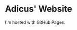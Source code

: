 <html>
<head>
  <title>finkbea.github.io</title>
</head>
<body>
<h1>Adicus' Website</h1>
<p>I'm hosted with GitHub Pages.</p>
</body>
</html>
